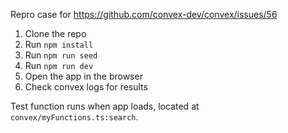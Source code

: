 Repro case for https://github.com/convex-dev/convex/issues/56

1. Clone the repo
2. Run `npm install`
3. Run `npm run seed`
4. Run `npm run dev`
5. Open the app in the browser
6. Check convex logs for results

Test function runs when app loads, located at `convex/myFunctions.ts:search`.
